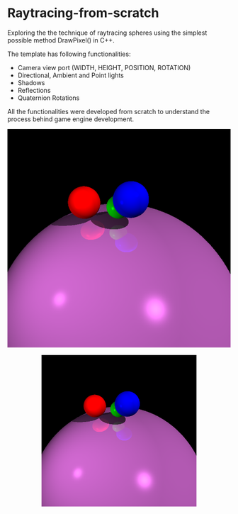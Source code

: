 # Raytracing-from-scratch

Exploring the the technique of raytracing spheres using the simplest possible method DrawPixel() in C++.

The template has following functionalities:
- Camera view port (WIDTH, HEIGHT, POSITION, ROTATION)
- Directional, Ambient and Point lights
- Shadows
- Reflections
- Quaternion Rotations

All the functionalities were developed from scratch to understand the process behind game engine development.

![Image 0](https://github.com/iamnexxed/Raytracing-from-scratch/blob/main/images/RT1.png)

<p align="center">
  <img src="/images/RT1.png" width="350" title="Raytracing">
</p>
